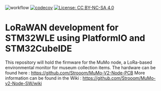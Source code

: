 ![workflow](https://github.com/strooom/NewProjectPIO/actions/workflows/testbuildrelease.yml/badge.svg)
[![codecov](https://codecov.io/gh/Strooom/NewProjectPIO/graph/badge.svg?token=F10F2GRUEE)](https://codecov.io/gh/Strooom/NewProjectPIO)
[![License: CC BY-NC-SA 4.0](https://img.shields.io/badge/License-CC_BY--NC--SA_4.0-lightgrey.svg)](https://creativecommons.org/licenses/by-nc-sa/4.0/)

# LoRaWAN development for STM32WLE using PlatformIO and STM32CubeIDE

This repository will hold the firmware for the MuMo node, a LoRa-based environmental monitor for museum collection items.
The hardware can be found here : https://github.com/Strooom/MuMo-V2-Node-PCB
More information can be found in the Wiki : https://github.com/Strooom/MuMo-v2-Node-SW/wiki
